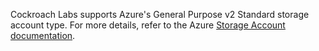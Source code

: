 Cockroach Labs supports Azure's General Purpose v2 Standard storage account type. For more details, refer to the Azure [Storage Account documentation](https://learn.microsoft.com/azure/storage/blobs/storage-blobs-introduction#storage-accounts).